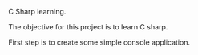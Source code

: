 C Sharp learning.

The objective for this project is to learn C sharp. 

First step is to create some simple console application. 
